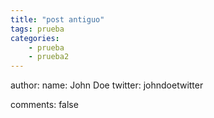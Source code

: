 ```yaml
---
title: "post antiguo"
tags: prueba
categories: 
    - prueba
    - prueba2
---
```



author:
  name: John Doe
  twitter: johndoetwitter

comments: false
